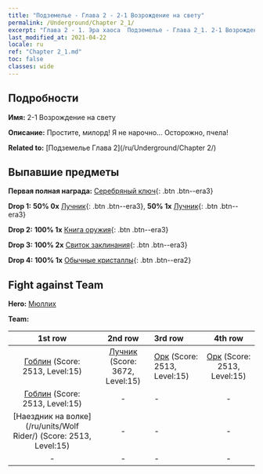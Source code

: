 ```yaml
---
title: "Подземелье - Глава 2 - 2-1 Возрождение на свету"
permalink: /Underground/Chapter 2_1/
excerpt: "Глава 2 - 1. Эра хаоса  Подземелье - Глава 2_1. 2-1 Возрождение на свету"
last_modified_at: 2021-04-22
locale: ru
ref: "Chapter 2_1.md"
toc: false
classes: wide
---
```


## Подробности

 **Имя:** 2-1 Возрождение на свету

 **Описание:** Простите, милорд! Я не нарочно... Осторожно, пчела!

 **Related to:** [Подземелье Глава 2](/ru/Underground/Chapter 2/)

## Выпавшие предметы

 **Первая полная награда:** [Серебряный ключ](/ItemsRU/con_693/){: .btn .btn--era3}

 **Drop 1:** **50% 0x** [Лучник](/ItemsRU/unt_191/){: .btn .btn--era3}, **50% 1x** [Лучник](/ItemsRU/unt_191/){: .btn .btn--era3}

 **Drop 2:** **100% 1x** [Книга оружия](/ItemsRU/mat_18/){: .btn .btn--era3}

 **Drop 3:** **100% 2x** [Свиток заклинания](/ItemsRU/con_694/){: .btn .btn--era3}

 **Drop 4:** **100% 1x** [Обычные кристаллы](/ItemsRU/mat_11/){: .btn .btn--era2}


## Fight against Team
 **Hero:** [Мюллих](/ru/heroes/Mullich/)

 **Team:**


  | 1st row | 2nd row | 3rd row | 4th row |
  |:----:|:----:|:----|:----:|
  | [Гоблин](/ru/units/Goblin/) (Score: 2513, Level:15)  | [Лучник](/ru/units/Marksman/) (Score: 3672, Level:15)  | [Орк](/ru/units/Orc/) (Score: 2513, Level:15)  | [Орк](/ru/units/Orc/) (Score: 2513, Level:15)  |
  | [Гоблин](/ru/units/Goblin/) (Score: 2513, Level:15)  | - | - | - |
  | [Наездник на волке](/ru/units/Wolf Rider/) (Score: 2513, Level:15)  | - | - | - |
  | - | - | - | - |


